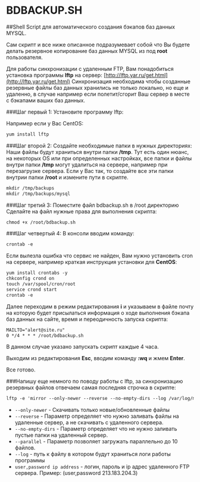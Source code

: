 # BDBACKUP.SH
##Shell Script для автоматического создания бэкапов баз данных MYSQL.

Сам скрипт и все ниже описанное подразумевает собой что Вы будете делать резервное копирование баз данных MYSQL из под **root** пользователя.

Для работы синхронизации с удаленным FTP, Вам понадобиться установка программы **lftp** на сервер: [http://lftp.yar.ru/get.html](http://lftp.yar.ru/get.html)
Синхронизация необходима чтобы созданные резервные файлы баз данных хранились не только локально, но еще и удаленно, в случае например если полетит/сгорит Ваш сервер в месте с бэкапами ваших баз данных.

###Шаг первый 1: Установите программу lftp:

Например если у Вас CentOS:

```html
yum install lftp
```

###Шаг второй 2: Создайте необходимые папки в нужных директориях:
Наши файлы будут храниться внутри папки **/tmp**.
Тут есть один нюанс, на некоторых OS или при определенных настройках, все папки и файлы внутри папки **/tmp** могут удалиться на сервере, например при перезагрузке сервера. Если у Вас так, то создайте все эти папки внутрии папки **/root** и измените пути в скрипте.

```html
mkdir /tmp/backups
mkdir /tmp/backups/mysql
```
###Шаг третий 3: Поместите файл bdbackup.sh в /root директорию
Сделайте на файл нужные права для выполнения скрипта:

```html
chmod +x /root/bdbackup.sh
```

###Шаг четвертый 4: В консоли вводим команду:

```html
crontab -e
```
Если вылезла ошибка что сервис не найден, Вам нужно установить cron на сервере, например краткая инструкция установки для **CentOS**:

```html
yum install crontabs -y
chkconfig crond on
touch /var/spool/cron/root
service crond start
crontab -e
```

Далее переходим в режим редактирования **i** и указываем в файле почту на которую будет присылаться информация о ходе выполнения бэкапа баз данных на сайте, время и переодичность запуска скрипта:

```html
MAILTO="alert@site.ru"
0 */4 * * * /root/bdbackup.sh
```

В данном случае указано запускать скрипт каждые 4 часа.

Выходим из редактирования **Esc**, вводим команду **:wq** и жмем **Enter**.

Все готово.

###Напишу еще немного по поводу работы с lftp, за синхронизацию резервных файлов отвечаем самая последняя строчка в скрипте:

```html
lftp -e 'mirror --only-newer --reverse --no-empty-dirs --log /var/log/mirror.log --parallel=10 /tmp/backups/mysql /site/mysql; bye;' -u user,password ip address
```

* `--only-newer` - Скачивать только новые/обновленные файлы
* `--reverse` - Параметр определяет что нужно заливать файлы на удаленные сервер, а не скачивать с удаленного сервера.
* `--no-empty-dirs` - Параметр определяет что не нужно заливать пустые папки на удаленный сервер.
* `--parallel` - Параметр позволяет загружать параллельно до 10 файлов.
* `--log` - путь к файлу в котором будут храниться логи работы программы
* `user,password ip address` - логин, пароль и ip адрес удаленного FTP сервера. Пример: (user,password 213.183.204.3)
